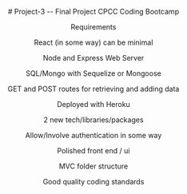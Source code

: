 <div align="center">

<p># Project-3 -- Final Project CPCC Coding Bootcamp</p>
                                        
<p>Requirements</p>

<p>React (in some way) can be minimal</p>
  
<p>Node and Express Web Server</p>

<p>SQL/Mongo with Sequelize or Mongoose</p>

<p>GET and POST routes for retrieving and adding data</p>

<p>Deployed with Heroku</p>

<p>2 new tech/libraries/packages</p>

<p>Allow/Involve authentication in some way</p>

<p>Polished front end / ui</p>

<p>MVC folder structure</p>

<p>Good quality coding standards</p>

</div>
